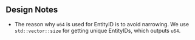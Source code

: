 ## Design Notes

- The reason why `u64` is used for EntityID is to avoid narrowing. We use
  `std::vector::size` for getting unique EntityIDs, which outputs `u64`.
